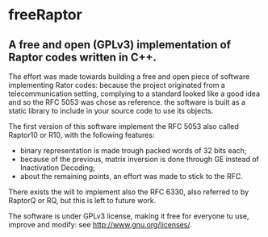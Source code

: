 # freeRaptor

## A free and open (GPLv3) implementation of Raptor codes written in C++.

The effort was made towards building a free and open piece of software implementing Rator codes: because the project originated from a telecommunication setting, complying to a standard looked like a good idea and so the RFC 5053 was chose as reference. the software is built as a static library to include in your source code to use its objects.

The first version of this software implement the RFC 5053 also called Raptor10 or R10, with the following features:
- binary representation is made trough packed words of 32 bits each;
- because of the previous, matrix inversion is done through GE instead of Inactivation Decoding;
- about the remaining points, an effort was made to stick to the RFC.

There exists the will to implement also the RFC 6330, also referred to by RaptorQ or RQ, but this is left to future work.

The software is under GPLv3 license, making it free for everyone tu use, improve and modify: see <http://www.gnu.org/licenses/>.
